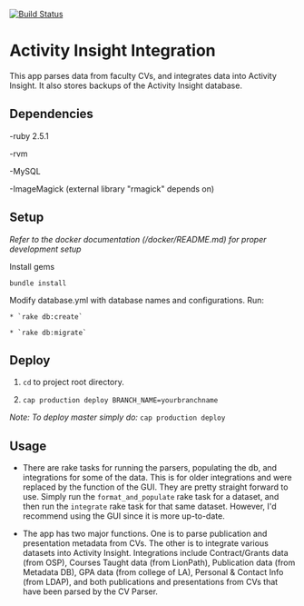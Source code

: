 [![Build Status](https://travis-ci.com/psu-stewardship/ai_integration.svg?token=aQpc68FoUpxpqgvP9XN9&branch=master)](https://travis-ci.com/psu-stewardship/ai_integration)

# Activity Insight Integration

This app parses data from faculty CVs, and integrates data into Activity Insight.  It also stores backups of the Activity Insight database.


## Dependencies

  -ruby 2.5.1

  -rvm

  -MySQL

  -ImageMagick (external library "rmagick" depends on)

## Setup

*Refer to the docker documentation (/docker/README.md) for proper development setup*

  Install gems

  `bundle install`

  Modify database.yml with database names and configurations.  Run:

    * `rake db:create`

    * `rake db:migrate`

## Deploy

  1. `cd` to project root directory.

  2. `cap production deploy BRANCH_NAME=yourbranchname`

  *Note: To deploy master simply do:* `cap production deploy`

## Usage

  * There are rake tasks for running the parsers, populating the db, and integrations for some of the data.  This is for older integrations and were replaced by the function of the GUI.  They are pretty straight forward to use.  Simply run the `format_and_populate` rake task for a dataset, and then run the `integrate` rake task for that same dataset.  However, I'd recommend using the GUI since it is more up-to-date.

  * The app has two major functions.  One is to parse publication and presentation metadata from CVs.  The other is to integrate various datasets into Activity Insight.  Integrations include Contract/Grants data (from OSP), Courses Taught data (from LionPath), Publication data (from Metadata DB), GPA data (from college of LA), Personal & Contact Info (from LDAP), and both publications and presentations from CVs that have been parsed by the CV Parser.  
